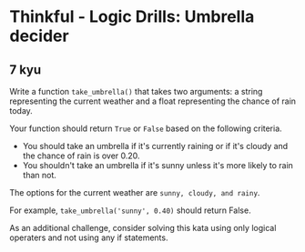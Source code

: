 # Thinkful - Logic Drills: Umbrella decider
## 7 kyu

Write a function ```take_umbrella()``` that takes two arguments: a string representing the current weather and a float representing the chance of rain today.

Your function should return ```True``` or ```False``` based on the following criteria.

- You should take an umbrella if it's currently raining or if it's cloudy and the chance of rain is over 0.20.
- You shouldn't take an umbrella if it's sunny unless it's more likely to rain than not.

The options for the current weather are ```sunny, cloudy, and rainy```.

For example, ```take_umbrella('sunny', 0.40)``` should return False.

As an additional challenge, consider solving this kata using only logical operaters and not using any if statements.